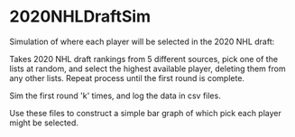 # 2020NHLDraftSim

Simulation of where each player will be selected in the 2020 NHL draft:

Takes 2020 NHL draft rankings from 5 different sources, pick one of the lists at random, and select the highest available player,
deleting them from any other lists. Repeat process until the first round is complete.

Sim the first round 'k' times, and log the data in csv files.

Use these files to construct a simple bar graph of which pick each player might be selected.
